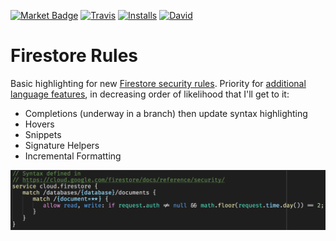[![Market Badge](https://vsmarketplacebadge.apphb.com/version/toba.vsfire.svg)](https://marketplace.visualstudio.com/items?itemName=toba.vsfire)
[![Travis](https://travis-ci.org/toba/vsfire.svg?branch=master)](https://travis-ci.org/toba/vsfire#)
[![Installs](https://vsmarketplacebadge.apphb.com/installs/toba.vsfire.svg)](https://marketplace.visualstudio.com/items?itemName=toba.vsfire)
[![David](https://david-dm.org/toba/vsfire.svg)](https://david-dm.org/toba/vsfire)

# Firestore Rules
Basic highlighting for new [Firestore security rules](https://cloud.google.com/firestore/docs/reference/security/). Priority for [additional language features](https://code.visualstudio.com/docs/extensionAPI/language-support), in decreasing order of likelihood that I'll get to it:

- Completions (underway in a branch) then update syntax highlighting
- Hovers
- Snippets
- Signature Helpers
- Incremental Formatting

![Basic example](./screenshots/basic.png)